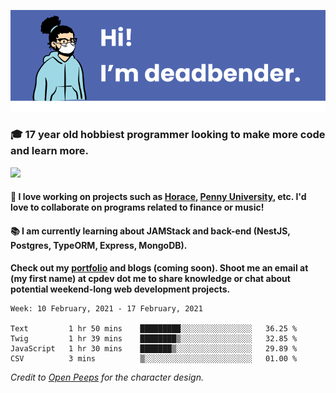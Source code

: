 ![banner](banner.png)

### 🎓 17 year old hobbiest programmer looking to make more code and learn more.

<a href="https://twitter.com/KO4JZT"><img src="https://img.shields.io/badge/ko4jzt%20-%231DA1F2.svg?&style=for-the-badge&logo=Twitter&logoColor=white"/></a>

#### 📝 I love working on projects such as [Horace](https://github.com/knights-of-academia/horace), [Penny University](https://github.com/penny-university/penny_university), etc. I'd love to collaborate on programs related to finance or music!

#### 📚 I am currently learning about JAMStack and back-end (NestJS, Postgres, TypeORM, Express, MongoDB). 

**Check out my [portfolio](https://cpdev.me) and blogs (coming soon). Shoot me an email at (my first name) at cpdev dot me to share knowledge or chat about potential weekend-long web development projects.**



<!--START_SECTION:waka-->
```text
Week: 10 February, 2021 - 17 February, 2021

Text         1 hr 50 mins    █████████░░░░░░░░░░░░░░░░   36.25 % 
Twig         1 hr 39 mins    ████████▒░░░░░░░░░░░░░░░░   32.85 % 
JavaScript   1 hr 30 mins    ███████▒░░░░░░░░░░░░░░░░░   29.89 % 
CSV          3 mins          ▒░░░░░░░░░░░░░░░░░░░░░░░░   01.00 % 
```
<!--END_SECTION:waka-->

*Credit to [Open Peeps](https://www.openpeeps.com/) for the character design.*
